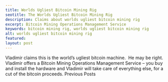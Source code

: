 ```yaml
---
title: Worlds Ugliest Bitcoin Mining Rig
seotitle: The Worlds Ugliest Bitcoin Mining Rig
description: Claims about worlds ugliest bitcoin mining rig
excerpt: Bitcoin Mining Operations Management Service
keywords: bitcoin mining rig, worlds ugliest bitcoin mining rig
alt: worlds ugliest bitcoin mining rig
featured: 
layout: post
---
```

Vladimir claims this is the world’s ugliest bitcoin machine.  He may be right.
Vladimir offers a Bitcoin Mining Operations Management Service – you buy and install the hardware and Vladimir will take care of everything else, for a cut of the bitcoin proceeds.
Previous Posts
